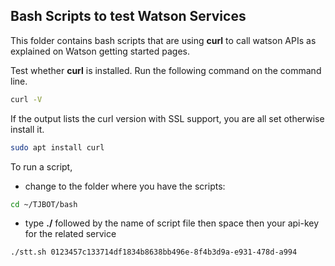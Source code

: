 ## Bash Scripts to test Watson Services

This folder contains bash scripts that are using **curl** to call watson APIs as explained on Watson getting started pages.

Test whether **curl** is installed. Run the following command on the command line. 

```bash
curl -V
```

If the output lists the curl version with SSL support, you are all set otherwise install it.

```bash
sudo apt install curl
```
To run a script, 
* change to the folder where you have the scripts:
```bash
cd ~/TJBOT/bash
```
* type **./** followed by the name of script file then space then your api-key for the related service

```bash
./stt.sh 0123457c133714df1834b8638bb496e-8f4b3d9a-e931-478d-a994
```
